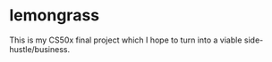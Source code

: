 # lemongrass
This is my CS50x final project which I hope to turn into a viable side-hustle/business.
